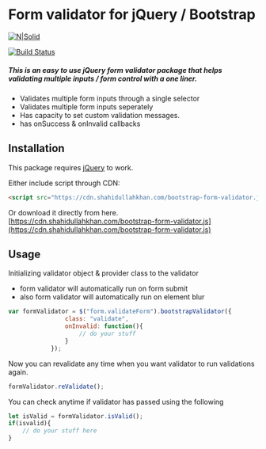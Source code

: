 # Form validator for jQuery / Bootstrap

[![N|Solid](https://shahidullahkhan.com/images/powered.png)](https://shahidullahkhan.com)

[![Build Status](https://shahidullahkhan.com/images/passing.svg)](https://travis-ci.org/joemccann/dillinger)

##### This is an easy to use jQuery form validator package that helps validating multiple inputs / form control with a one liner.

  - Validates multiple form inputs through a single selector
  - Validates multiple form inputs seperately
  - Has capacity to set custom validation messages.
  - has onSuccess & onInvalid callbacks

## Installation

This package requires [jQuery](https://jquery.com/) to work.

Either include script through CDN:
```html
<script src="https://cdn.shahidullahkhan.com/bootstrap-form-validator.js" type="text/javascript"></script>
```

Or download it directly from here.
[https://cdn.shahidullahkhan.com/bootstrap-form-validator.js](https://cdn.shahidullahkhan.com/bootstrap-form-validator.js)

## Usage
Initializing validator object & provider class to the validator
- form validator will automatically run on form submit
- also form validator will automatically run on element blur

```javascript
var formValidator = $("form.validateForm").bootstrapValidator({
				class: "validate",
				onInvalid: function(){
				    // do your stuff
				}
			});	
```

Now you can revalidate any time when you want validator to run validations again.

```javascript
formValidator.reValidate();
```

You can check anytime if validator has passed using the following 
```javascript
let isValid = formValidator.isValid();
if(isvalid){
    // do your stuff here
}
```